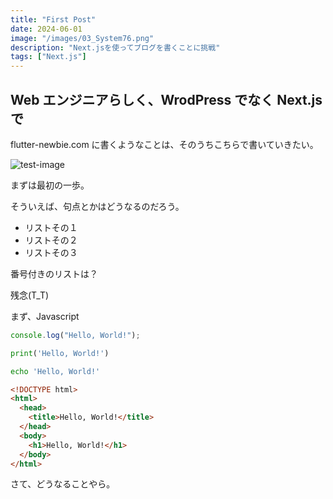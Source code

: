 ```yaml
---
title: "First Post"
date: 2024-06-01
image: "/images/03_System76.png"
description: "Next.jsを使ってブログを書くことに挑戦"
tags: ["Next.js"]
---
```


## Web エンジニアらしく、WrodPress でなく Next.js で

flutter-newbie.com に書くようなことは、そのうちこちらで書いていきたい。

![test-image](/images/image-first.jpg)

まずは最初の一歩。

そういえば、句点とかはどうなるのだろう。

- リストその１
- リストその２
- リストその３

番号付きのリストは？

残念(T_T)

まず、Javascript

```javascript
console.log("Hello, World!");
```

```python
print('Hello, World!')
```

```bash
echo 'Hello, World!'
```

```html
<!DOCTYPE html>
<html>
  <head>
    <title>Hello, World!</title>
  </head>
  <body>
    <h1>Hello, World!</h1>
  </body>
</html>
```

さて、どうなることやら。
